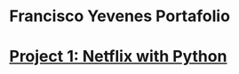 # Francisco Yevenes Portafolio

# [Project 1: Netflix with Python](https://github.com/Fyevenes90/Netflix_python/tree/main)

